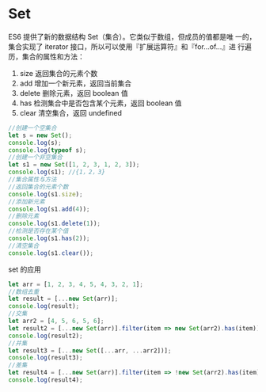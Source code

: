 # Set

ES6 提供了新的数据结构 Set（集合）。它类似于数组，但成员的值都是唯 一的，集合实现了 iterator 接口，所以可以使用『扩展运算符』和『for…of…』进 行遍历，集合的属性和方法：

1. size 返回集合的元素个数
2. add 增加一个新元素，返回当前集合
3. delete 删除元素，返回 boolean 值
4. has 检测集合中是否包含某个元素，返回 boolean 值
5. clear 清空集合，返回 undefined

```js
//创建一个空集合
let s = new Set();
console.log(s);
console.log(typeof s);
//创建一个非空集合
let s1 = new Set([1, 2, 3, 1, 2, 3]);
console.log(s1); //{1，2，3}
//集合属性与方法
//返回集合的元素个数
console.log(s1.size);
//添加新元素
console.log(s1.add(4));
//删除元素
console.log(s1.delete(1));
//检测是否存在某个值
console.log(s1.has(2));
//清空集合
console.log(s1.clear());
```

set 的应用

```js
let arr = [1, 2, 3, 4, 5, 4, 3, 2, 1];
//数组去重
let result = [...new Set(arr)];
console.log(result);
//交集
let arr2 = [4, 5, 6, 5, 6];
let result2 = [...new Set(arr)].filter(item => new Set(arr2).has(item));
console.log(result2);
//并集
let result3 = [...new Set([...arr, ...arr2])];
console.log(result3);
//差集
let result4 = [...new Set(arr)].filter(item => !new Set(arr2).has(item));
console.log(result4);
```
